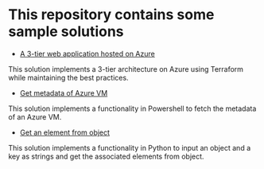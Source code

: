 # This repository contains some sample solutions

- [A 3-tier web application hosted on Azure](Architecture/3-tier-web-app)

This solution implements a 3-tier architecture on Azure using Terraform while maintaining the best practices.

- [Get metadata of Azure VM](Powershell/get-metadata-of-vm)

This solution implements a functionality in Powershell to fetch the metadata of an Azure VM.

- [Get an element from object](Python/fetch-key-from-object)

This solution implements a functionality in Python to input an object and a key as strings and get the associated elements from object.